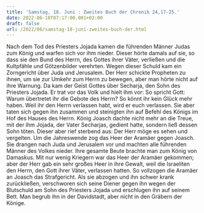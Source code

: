 ```yaml
---
title: 'Samstag, 18. Juni : Zweites Buch der Chronik 24,17-25.'
date: 2022-06-18T07:17:00.001+02:00
draft: false
url: /2022/06/samstag-18-juni-zweites-buch-der.html
---
```


Nach dem Tod des Priesters Jojada kamen die führenden Männer Judas zum König und warfen sich vor ihm nieder. Dieser hörte damals auf sie, so dass sie den Bund des Herrn, des Gottes ihrer Väter, verließen und die Kultpfähle und Götzenbilder verehrten. Wegen dieser Schuld kam ein Zorngericht über Juda und Jerusalem. Der Herr schickte Propheten zu ihnen, um sie zur Umkehr zum Herrn zu bewegen, aber man hörte nicht auf ihre Warnung. Da kam der Geist Gottes über Secharja, den Sohn des Priesters Jojada. Er trat vor das Volk und hielt ihm vor: So spricht Gott: Warum übertretet ihr die Gebote des Herrn? So könnt ihr kein Glück mehr haben. Weil ihr den Herrn verlassen habt, wird er euch verlassen. Sie aber taten sich gegen ihn zusammen und steinigten ihn auf Befehl des Königs im Hof des Hauses des Herrn. König Joasch dachte nicht mehr an die Treue, mit der ihm Jojada, der Vater Secharjas, gedient hatte, sondern ließ dessen Sohn töten. Dieser aber rief sterbend aus: Der Herr möge es sehen und vergelten. Um die Jahreswende zog das Heer der Aramäer gegen Joasch. Sie drangen nach Juda und Jerusalem vor und machten alle führenden Männer des Volkes nieder. Ihre gesamte Beute brachte man zum König von Damaskus. Mit nur wenig Kriegern war das Heer der Aramäer gekommen; aber der Herr gab ein sehr großes Heer in ihre Gewalt, weil die Israeliten den Herrn, den Gott ihrer Väter, verlassen hatten. So vollzogen die Aramäer an Joasch das Strafgericht. Als sie abzogen und ihn schwer krank zurückließen, verschworen sich seine Diener gegen ihn wegen der Blutschuld am Sohn des Priesters Jojada und erschlugen ihn auf seinem Bett. Man begrub ihn in der Davidstadt, aber nicht in den Gräbern der Könige.